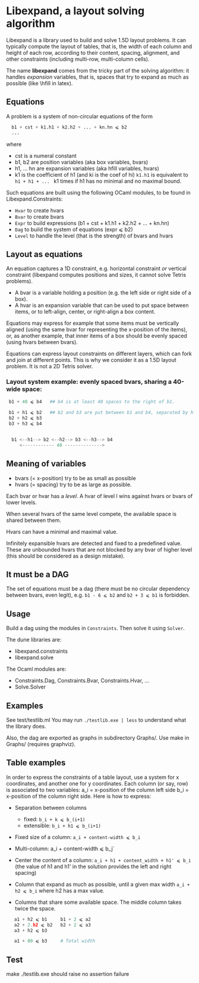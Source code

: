 # Libexpand, a layout solving algorithm

Libexpand is a library used to build and solve 1.5D layout problems.
It can typically compute the layout of tables, that is, the width of each column and height of each row,
according to their content, spacing, alignment, and other constraints (including multi-row, multi-column cells).

The name **libexpand** comes from the tricky part of the solving algorithm: it handles *expansion* variables, that is,
spaces that try to expand as much as possible (like \hfill in latex).


## Equations

A problem is a system of non-circular equations of the form

```python
  b1 + cst + k1.h1 + k2.h2 + ... + kn.hn ⩽ b2
  ...
```

where

 - cst is a numeral constant
 - b1, b2 are position variables (aka box variables, bvars)
 - h1, ... hn are expansion variables (aka hfill variables, hvars)
 - k1 is the coefficient of h1 (and ki is the coef of hi)   `k1.h1` is equivalent to `h1 + h1 + ... `  k1 times if h1 has no minimal and no maximal bound.

Such equations are built using the following OCaml modules, to be found in Libexpand.Constraints:

 - `Hvar` to create hvars
 - `Bvar` to create bvars
 - `Expr` to build expressions (b1 + cst + k1.h1 + k2.h2 + ... + kn.hn)
 - `Dag` to build the system of equations (expr ⩽ b2)
 - `Level` to handle the level (that is the strength) of bvars and hvars


## Layout as equations

An equation captures a 1D constraint, e.g. horizontal constraint *or* vertical constraint (libexpand computes positions and sizes, it cannot solve Tetris problems).

 - A bvar is a variable holding a position (e.g. the left side or right side of a box).
 - A hvar is an expansion variable that can be used to put space between items, or to left-align, center, or right-align a box content.

Equations may express for example that some items must be vertically aligned (using the same bvar for representing the x-position of the items), or,
as another example, that inner items of a box should be evenly spaced (using hvars between bvars).

Equations can express layout constraints on different layers, which can fork and join at different points. This is why we consider it as a 1.5D layout problem.
It is not a 2D Tetris solver.


### Layout system example: evenly spaced bvars, sharing a 40-wide space:

```python
 b1 + 40 ⩽ b4   ## b4 is at least 40 spaces to the right of b1.
 
 b1 + h1 ⩽ b2   ## b2 and b3 are put between b1 and b4, separated by hvars h1, h2, h3.
 b2 + h2 ⩽ b3
 b3 + h3 ⩽ b4


  b1 <--h1--> b2 <--h2--> b3 <--h3--> b4
     <------------ 40 -------------->
```


## Meaning of variables 

 - bvars (= x-position) try to be as small as possible
 - hvars (= spacing) try to be as large as possible.

Each bvar or hvar has a *level*. A hvar of level l wins against hvars or bvars of lower levels.

When several hvars of the same level compete, the available space is shared between them.

Hvars can have a minimal and maximal value.

Infinitely expansible hvars are detected and fixed to a predefined value. These are unbounded hvars that are not blocked by any bvar of higher level (this should be considered as a design mistake).



## It must be a DAG

The set of equations must be a dag (there must be no circular dependency between bvars, even legit), e.g.  `b1 - 6 ⩽ b2`  and `b2 + 3 ⩽ b1` is forbidden.


## Usage

Build a dag using the modules in `Constraints`. Then solve it using `Solver`.

The dune libraries are:

 - libexpand.constraints
 - libexpand.solve

The Ocaml modules are:

 - Constraints.Dag, Constraints.Bvar, Constraints.Hvar, ...
 - Solve.Solver


## Examples

See test/testlib.ml
You may run `./testlib.exe | less` to understand what the library does.

Also, the dag are exported as graphs in subdirectory Graphs/. Use make in Graphs/ (requires graphviz).


## Table examples

In order to express the constraints of a table layout, use a system for x coordinates, and another one for y coordinates.
Each column (or say, row) is associated to two variables: a_i = x-position of the column left side  b_i = x-position of the column right side.
Here is how to express:

 * Separation between columns
   * fixed: `b_i + k ⩽ b_(i+1)`
   * extensible: `b_i + h1 ⩽ b_(i+1)`

 * Fixed size of a column: `a_i + content-width ⩽ b_i`

 * Multi-column:  a_i + content-width ⩽ b_j`

 * Center the content of a column: `a_i + h1 + content_width + h1' ⩽ b_i`
(the value of h1 and h1' in the solution provides the left and right spacing)

 * Column that expand as much as possible, until a given max width
   `a_i + h2 ⩽ b_i`  where h2 has a max value.

 * Columns that share some available space. The middle column takes twice the space.
```python
   a1 + h2 ⩽ b1     b1 + 2 ⩽ a2
   a2 + 2.h2 ⩽ b2   b2 + 2 ⩽ a3
   a3 + h2 ⩽ b3

   a1 + 80 ⩽ b3     # Total width
```


## Test

make
./testlib.exe    should raise no assertion failure


